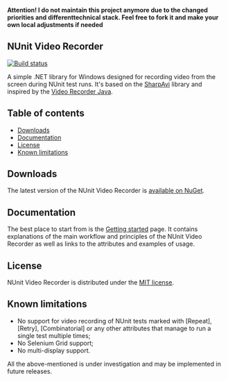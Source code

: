 **Attention!
I do not maintain this project anymore due to the changed priorities and differenttechnical stack. Feel free to fork it and make your own local adjustments if needed**

## NUnit Video Recorder 

[![Build status](https://ci.appveyor.com/api/projects/status/103797a9fhfkaj73?svg=true)](https://ci.appveyor.com/project/endlessqa/nunit-test-video-recorder)

A simple .NET library for Windows designed for recording video from the screen during NUnit test runs. It's based on the [SharpAvi](https://github.com/baSSiLL/SharpAvi) library and inspired by the [Video Recorder Java](https://github.com/SergeyPirogov/video-recorder-java).

## Table of contents
* [Downloads](#downloads)
* [Documentation](#documentation)
* [License](#license)
* [Known limitations](#known-limitations)

## Downloads
The latest version of the NUnit Video Recorder is [available on NuGet](https://www.nuget.org/packages/Nunit.Video.Recorder/).


## Documentation
The best place to start from is the [Getting started](https://github.com/endless-qa/nunit-test-video-recorder/wiki/Getting-started) page. It contains explanations of the main workflow and principles of the NUnit Video Recorder as well as links to the attributes and examples of usage.

## License
NUnit Video Recorder is distributed under the [MIT license](https://github.com/endless-qa/nunit-test-video-recorder/wiki/License).

## Known limitations
- No support for video recording of NUnit tests marked with [Repeat], [Retry], [Combinatorial] or any other attributes that manage to run a single test multiple times;
- No Selenium Grid support;
- No multi-display support.

All the above-mentioned is under investigation and may be implemented in future releases.

